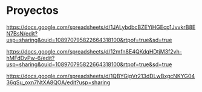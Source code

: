 # Proyectos
https://docs.google.com/spreadsheets/d/1JALybdbcBZEYiHGEcp1JvvkrB8EN7BsN/edit?usp=sharing&ouid=108970795822664318100&rtpof=true&sd=true

https://docs.google.com/spreadsheets/d/12mfn8E4QKdqHDtjM3f2vh-hMFdDvPw-6/edit?usp=sharing&ouid=108970795822664318100&rtpof=true&sd=true

https://docs.google.com/spreadsheets/d/1QBYGigVr213dDLwBxgcNKYG0436qSu_oxn7NtXA8QOA/edit?usp=sharing

